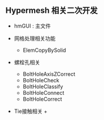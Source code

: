 ## Hypermesh 相关二次开发

+ hmGUI : 主文件

+ 网格处理相关功能
	+ ElemCopyBySolid
	

+ 螺栓孔相关
	+ BoltHoleAxisZCorrect
	+ BoltHoleCheck
	+ BoltHoleClassify
	+ BoltHoleConnect
	+ BoltHoleCorrect	

+ Tie接触相关
	+ 
